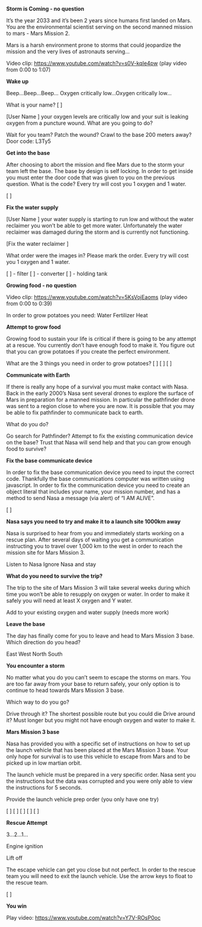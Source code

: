 **Storm is Coming - no question**

It’s the year 2033 and it’s been 2 years since humans first landed on Mars. You are the environmental scientist serving on the second manned mission to mars - Mars Mission 2.

Mars is a harsh environment prone to storms that could jeopardize the mission and the very lives of astronauts serving…

Video clip: https://www.youtube.com/watch?v=s0V-kqIe4pw
	(play video from 0:00 to 1:07)

**Wake up**

Beep...Beep...Beep…
Oxygen critically low…Oxygen critically low…

What is your name?
[			]

[User Name	] your oxygen levels are critically low and your suit is leaking oxygen from a puncture wound. What are you going to do?


Wait for you team?
Patch the wound?
Crawl to the base 200 meters away?
Door code: L3Ty5


**Get into the base**

After choosing to abort the mission and flee Mars due to the storm your team left the base. The base by design is self locking. In order to get inside you must enter the door code that was given to you on the previous question. What is the code?
Every try will cost you 1 oxygen and 1 water.

[			]

**Fix the water supply**

[User Name	] your water supply is starting to run low and without the water reclaimer you won’t be able to get more water. Unfortunately the water reclaimer was damaged during the storm and is currently not functioning.

[Fix the water reclaimer	]

What order were the images in? Please mark the order.
Every try will cost you 1 oxygen and 1 water.

[	] - filter
[	] - converter
[	] - holding tank

**Growing food - no question**

Video clip: https://www.youtube.com/watch?v=5KsVojEaoms
	(play video from 0:00 to 0:39)

In order to grow potatoes you need:
Water
Fertilizer
Heat

**Attempt to grow food**

Growing food to sustain your life is critical if there is going to be any attempt at a rescue. You currently don’t have enough food to make it. You figure out that you can grow potatoes if you create the perfect environment.

What are the 3 things you need in order to grow potatoes?
[		]
[		]
[		]

**Communicate with Earth**

If there is really any hope of a survival you must make contact with Nasa. Back in the early 2000’s Nasa sent several drones to explore the surface of Mars in preparation for a manned mission. In particular the pathfinder drone was sent to a region close to where you are now. It is possible that you may be able to fix pathfinder to communicate back to earth.

What do you do?

Go search for Pathfinder?
Attempt to fix the existing communication device on the base?
Trust that Nasa will send help and that you can grow enough food to survive?

**Fix the base communicate device**

In order to fix the base communication device you need to input the correct code. Thankfully the base communications computer was written using javascript. In order to fix the communication device you need to create an object literal that includes your name, your mission number, and has a method to send Nasa a message (via alert) of “I AM ALIVE”.

[		]

**Nasa says you need to try and make it to a launch site 1000km away**

Nasa is surprised to hear from you and immediately starts working on a rescue plan. After several days of waiting you get a communication instructing you to travel over 1,000 km to the west in order to reach the mission site for Mars Mission 3.


Listen to Nasa
Ignore Nasa and stay

**What do you need to survive the trip?**

The trip to the site of Mars Mission 3 will take several weeks during which time you won’t be able to resupply on oxygen or water. In order to make it safely you will need at least X oxygen and Y water.

Add to your existing oxygen and water supply (needs more work)

**Leave the base**

The day has finally come for you to leave and head to Mars Mission 3 base. Which direction do you head?


East
West
North
South

**You encounter a storm**

No matter what you do you can’t seem to escape the storms on mars. You are too far away from your base to return safely, your only option is to continue to head towards Mars Mission 3 base.

Which way to do you go?

Drive through it?
The shortest possible route but you could die
Drive around it?
Must longer but you might not have enough oxygen and water to make it.

**Mars Mission 3 base**

Nasa has provided you with a specific set of instructions on how to set up the launch vehicle that has been placed at the Mars Mission 3 base. Your only hope for survival is to use this vehicle to escape from Mars and to be picked up in low martian orbit.

The launch vehicle must be prepared in a very specific order. Nasa sent you the instructions but the data was corrupted and you were only able to view the instructions for 5 seconds.

Provide the launch vehicle prep order (you only have one try)

[		]
[		]
[		]
[		]
[		]

**Rescue Attempt**

3...2...1…

Engine ignition

Lift off

The escape vehicle can get you close but not perfect. In order to the rescue team you will need to exit the launch vehicle. Use the arrow keys to float to the rescue team.

[			]

**You win**

Play video: https://www.youtube.com/watch?v=Y7V-ROsP0oc

